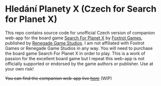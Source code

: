 # Hledání Planety X (Czech for Search for Planet X)

This repo contains source code for unofficial Czech version of companion web-app for the board game [Search For Planet X](https://boardgamegeek.com/boardgame/279537/search-planet-x) by [Foxtrot Games](https://foxtrotgames.com/planetx/), published by [Renegade Game Studios](https://renegadegamestudios.com/the-search-for-planet-x/). I am not affiliated with Foxtrot Games or Renegade Game Studios in any way. You will need to purchase the board game Search For Planet X in order to play. This is a work of passion for the excellent board game but I repeat this web-app is not officially supported or endorsed by the game authors or publisher. Use at your own risk!

~~You can find the companion web-app live [here](https://hledani-planety-x.herokuapp.com/)~~ (WIP)



